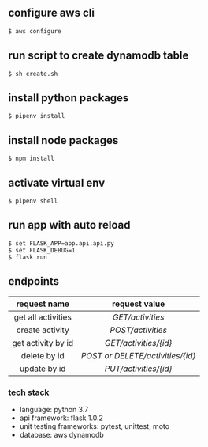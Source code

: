 ## configure aws cli
    $ aws configure

## run script to create dynamodb table
    $ sh create.sh 
## install python packages
    $ pipenv install
## install node packages
    $ npm install
## activate virtual env
    $ pipenv shell
## run app with auto reload
    $ set FLASK_APP=app.api.api.py
    $ set FLASK_DEBUG=1
    $ flask run

## endpoints

|request name  |  request value  |
:-------:|:-------:
|get all activities    | _GET/activities_
|create activity       | _POST/activities_
|get activity by id    | _GET/activities/{id}_
|delete by id          | _POST or DELETE/activities/{id}_
|update by id          | _PUT/activities/{id}_


### tech stack
+ language: python 3.7
+ api framework: flask 1.0.2
+ unit testing frameworks: pytest, unittest, moto
+ database: aws dynamodb